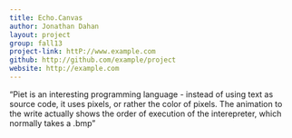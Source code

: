 ```yaml
---
title: Echo.Canvas
author: Jonathan Dahan
layout: project
group: fall13
project-link: httP://www.example.com
github: http://github.com/example/project
website: http://example.com
---
```

“Piet is an interesting programming language - instead of using text as source code, it uses pixels, or rather the color of pixels. The animation to the write actually shows the order of execution of the interepreter, which normally takes a .bmp”